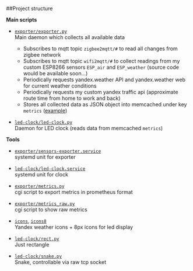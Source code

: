 ##Project structure

**Main scripts**
- [`exporter/exporter.py`](exporter/exporter.py)  
Main daemon which collects all available data 
  - Subscribes to mqtt topic `zigbee2mqtt/#` to read all changes from zigbee network
  - Subscribes to mqtt topic `wifi2mqtt/#` to collect readings from my custom ESP8266 sensors `ESP_air` and `ESP_weather` (source code would be available soon...)
  - Periodically requests yandex.weather API and yandex.weather web for current weather conditions
  - Periodically requests my custom yandex traffic api (approximate route time from home to work and back) 
  - Stores all collected data as JSON object into memcached under key `metrics` ([example](metrics_example.json))


- [`led-clock/led-clock.py`](led-clock/led-clock.py)  
Daemon for LED clock (reads data from memcached `metrics`)


**Tools**
- [`exporter/sensors-exporter.service`](exporter/sensors-exporter.service)  
systemd unit for exporter
- [`led-clock/led-clock.service`](led-clock/led-clock.service)  
  systemd unit for clock
- [`exporter/metrics.py`](exporter/metrics.py)  
cgi script to export metrics in prometheus format

- [`exporter/metrics_raw.py`](exporter/metrics_raw.py)  
cgi script to show raw metrics
  
- [`icons`](icons), [`icons8`](icons8)  
Yandex weather icons + 8px icons for led display
  

  
  
- [`led-clock/rect.py`](led-clock/rect.py)  
Just rectangle

- [`led-clock/snake.py`](led-clock/snake.py)  
Snake, controllable via raw tcp socket
